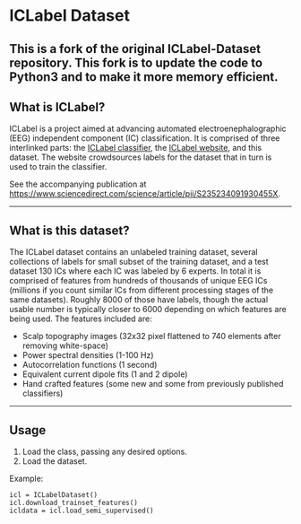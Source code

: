 # ICLabel Dataset
This is a fork of the original ICLabel-Dataset repository. This fork is to update the code to Python3 and to make it more memory efficient.
----
## What is ICLabel?
ICLabel is a project aimed at advancing automated electroenephalographic (EEG) independent component (IC) classification. It is comprised of three interlinked parts: the [ICLabel classifier](https://github.com/lucapton/ICLabel), the [ICLabel website](https://iclabel.ucsd.edu/tutorial), and this dataset. The website crowdsources labels for the dataset that in turn is used to train the classifier.

See the accompanying publication at https://www.sciencedirect.com/science/article/pii/S235234091930455X.


----
## What is this dataset?
The ICLabel dataset contains an unlabeled training dataset, several collections of labels for small subset of the training dataset, and a test dataset 130 ICs where each IC was labeled by 6 experts. In total it is comprised of features from hundreds of thousands of unique EEG ICs (millions if you count similar ICs from different processing stages of the same datasets). Roughly 8000 of those have labels, though the actual usable number is typically closer to 6000 depending on which features are being used. The features included are:
* Scalp topography images (32x32 pixel flattened to 740 elements after removing white-space)
* Power spectral densities (1-100 Hz)
* Autocorrelation functions (1 second)
* Equivalent current dipole fits (1 and 2 dipole)
* Hand crafted features (some new and some from previously published classifiers)

----
## Usage
1. Load the class, passing any desired options.
2. Load the dataset.

Example:

    icl = ICLabelDataset()
    icl.download_trainset_features()
    icldata = icl.load_semi_supervised()
